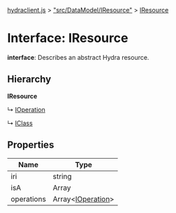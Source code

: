[hydraclient.js](../index.md) > ["src/DataModel/IResource"](../modules/_src_datamodel_iresource_.md) > [IResource](../interfaces/_src_datamodel_iresource_.iresource.md)



# Interface: IResource

**interface**: Describes an abstract Hydra resource.

## Hierarchy

**IResource**

↳  [IOperation](_src_datamodel_ioperation_.ioperation.md)




↳  [IClass](_src_datamodel_iclass_.iclass.md)









## Properties

| Name  | Type                
| ------ | ------------------- 
| iri | string
| isA | Array<string>
| operations | Array<[IOperation](_src_datamodel_ioperation_.ioperation.md)>

